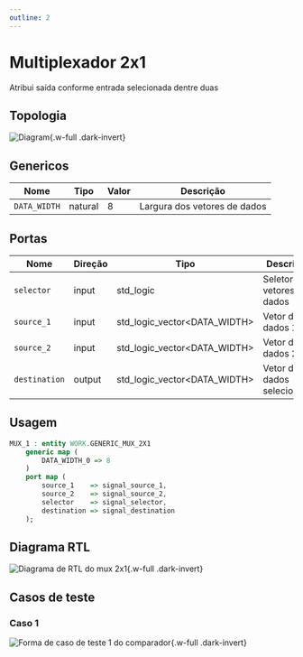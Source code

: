 ```yaml
---
outline: 2
---
```


# Multiplexador 2x1 <Badge type="info" text="WORK.GENERIC_MUX_2X1" />

[<Badge type="tip" text="Arquivo: GENERIC_MUX_2X1.vhd &boxbox;" />](https://github.com/insper-riscv/core/blob/main/src/GENERIC_MUX_2X1.vhd)

Atribui saída conforme entrada selecionada dentre duas

## Topologia

<pan-container>

![Diagram](/images/reference/entities/GENERIC_MUX_2X1.svg){.w-full .dark-invert}

</pan-container>

## Genericos

| Nome         | Tipo    | Valor | Descrição                    |
| ------------ | ------- | ----- | ---------------------------- |
| `DATA_WIDTH` | natural | 8     | Largura dos vetores de dados |

## Portas

| Nome          | Direção | Tipo                         | Descrição                    |
| ------------- | ------- | ---------------------------- | ---------------------------- |
| `selector`    | input   | std_logic                    | Seletor dos vetores de dados |
| `source_1`    | input   | std_logic_vector<DATA_WIDTH> | Vetor de dados 1             |
| `source_2`    | input   | std_logic_vector<DATA_WIDTH> | Vetor de dados 2             |
| `destination` | output  | std_logic_vector<DATA_WIDTH> | Vetor de dados selecionado   |

## Usagem

```vhdl
MUX_1 : entity WORK.GENERIC_MUX_2X1
    generic map (
        DATA_WIDTH_0 => 8
    )
    port map (
        source_1    => signal_source_1,
        source_2    => signal_source_2,
        selector    => signal_selector,
        destination => signal_destination
    );
```

## Diagrama RTL

<pan-container>

![Diagrama de RTL do mux 2x1](/images/reference/entities/generic_mux_2x1_netlist.svg){.w-full .dark-invert}

</pan-container>

## Casos de teste

<a href="https://github.com/insper-riscv/core/blob/main/test/test_GENERIC_MUX_2X1.py" target="blank"><Badge type="tip" text="test_GENERIC_MUX_2X1.py &boxbox;" /></a>

### Caso 1 <Badge type="info" text="tb_GENERIC_MUX_2X1_case_1" />

<pan-container>

![Forma de caso de teste 1 do comparador](/images/reference/entities/tb_generic_mux_2x1_case_1.svg){.w-full .dark-invert}

</pan-container>
